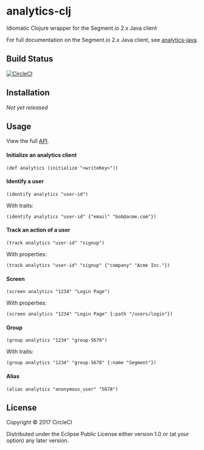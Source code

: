 # analytics-clj

Idiomatic Clojure wrapper for the Segment.io 2.x Java client

For full documentation on the Segment.io 2.x Java client, see [analytics-java](https://github.com/segmentio/analytics-java).

## Build Status

[![CircleCI](https://circleci.com/gh/circleci/analytics-clj/tree/master.svg?style=svg)](https://circleci.com/gh/circleci/analytics-clj/tree/master)

## Installation

*Not yet released*

## Usage

View the full [API](https://circleci.github.io/analytics-clj/).

#### Initialize an analytics client

`(def analytics (initialize "<writeKey>"))`

#### Identify a user

`(identify analytics "user-id")`

With traits:

`(identify analytics "user-id" {"email" "bob@acme.com"})`

#### Track an action of a user

`(track analytics "user-id" "signup")`

With properties:

`(track analytics "user-id" "signup" {"company" "Acme Inc."})`

#### Screen

`(screen analytics "1234" "Login Page")`

With properties:

`(screen analytics "1234" "Login Page" {:path "/users/login"})`

#### Group

`(group analytics "1234" "group-5678")`

With traits:

`(group analytics "1234" "group-5678" {:name "Segment"})`

#### Alias

`(alias analytics "anonymous_user" "5678")`

## License

Copyright © 2017 CircleCI

Distributed under the Eclipse Public License either version 1.0 or (at your option) any later version.
